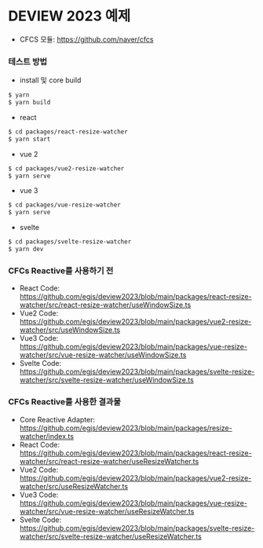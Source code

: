 # DEVIEW 2023 예제

* CFCS 모듈: https://github.com/naver/cfcs

### 테스트 방법

* install 및 core build

```sh
$ yarn
$ yarn build
```

* react
```sh
$ cd packages/react-resize-watcher
$ yarn start
```
* vue 2
```sh
$ cd packages/vue2-resize-watcher
$ yarn serve
```
* vue 3
```sh
$ cd packages/vue-resize-watcher
$ yarn serve
```
* svelte
```sh
$ cd packages/svelte-resize-watcher
$ yarn dev
```

### CFCs Reactive를 사용하기 전
* React Code:
https://github.com/egjs/deview2023/blob/main/packages/react-resize-watcher/src/react-resize-watcher/useWindowSize.ts
* Vue2 Code:
https://github.com/egjs/deview2023/blob/main/packages/vue2-resize-watcher/src/useWindowSize.ts
* Vue3 Code:
https://github.com/egjs/deview2023/blob/main/packages/vue-resize-watcher/src/vue-resize-watcher/useWindowSize.ts
* Svelte Code:
https://github.com/egjs/deview2023/blob/main/packages/svelte-resize-watcher/src/svelte-resize-watcher/useWindowSize.ts



### CFCs Reactive를 사용한 결과물



* Core Reactive Adapter:
https://github.com/egjs/deview2023/blob/main/packages/resize-watcher/index.ts
* React Code:
https://github.com/egjs/deview2023/blob/main/packages/react-resize-watcher/src/react-resize-watcher/useResizeWatcher.ts
* Vue2 Code:
https://github.com/egjs/deview2023/blob/main/packages/vue2-resize-watcher/src/useResizeWatcher.ts
* Vue3 Code:
https://github.com/egjs/deview2023/blob/main/packages/vue-resize-watcher/src/vue-resize-watcher/useResizeWatcher.ts
* Svelte Code:
https://github.com/egjs/deview2023/blob/main/packages/svelte-resize-watcher/src/svelte-resize-watcher/useResizeWatcher.ts